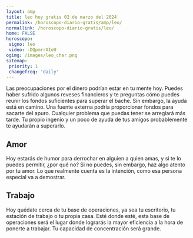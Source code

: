 ```yaml
---
layout: amp
title: leo hoy gratis 02 de marzo del 2024 
permalink: /horoscopo-diario-gratis/amp/leo/
normallink: /horoscopo-diario-gratis/leo/
home: FALSE
horoscopo:
 signo: leo
 video: -DQpmrrAIeU
ogimg: /images/leo_char.png
sitemap:
 priority: 1
 changefreq: 'daily'
---
```



Las preocupaciones por el dinero podrían estar en tu mente hoy. Puedes haber sufrido algunos reveses financieros y te preguntas cómo puedes reunir los fondos suficientes para superar el bache. Sin embargo, la ayuda está en camino. Una fuente externa podría proporcionar fondos para sacarte del apuro. Cualquier problema que puedas tener se arreglará más tarde. Tu propio ingenio y un poco de ayuda de tus amigos probablemente te ayudarán a superarlo.

## Amor

Hoy estarás de humor para derrochar en alguien a quien amas, y si te lo puedes permitir, ¿por qué no? Si no puedes, sin embargo, haz algo atento por tu amor. Lo que realmente cuenta es la intención, como esa persona especial va a demostrar.

## Trabajo

Hoy quédate cerca de tu base de operaciones, ya sea tu escritorio, tu estación de trabajo o tu propia casa. Esté donde esté, esta base de operaciones será el lugar donde lograrás la mayor eficiencia a la hora de ponerte a trabajar. Tu capacidad de concentración será grande.